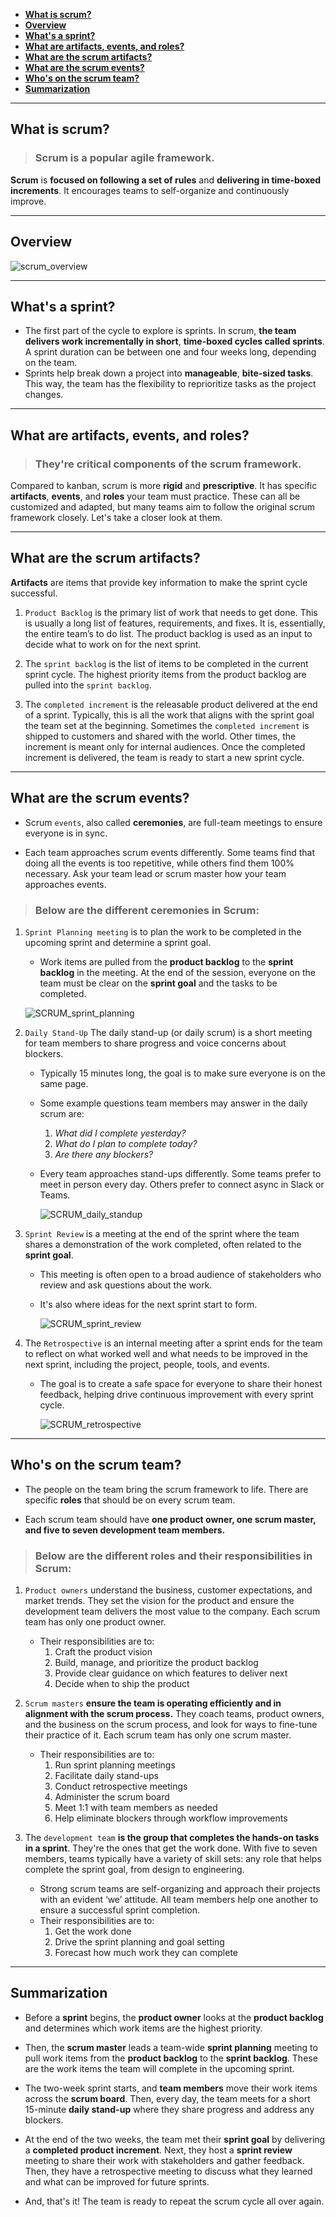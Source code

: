 - [**What is scrum?**](#what-is-scrum)
- [**Overview**](#overview)
- [**What's a sprint?**](#whats-a-sprint)
- [**What are artifacts, events, and roles?**](#what-are-artifacts-events-and-roles)
- [**What are the scrum artifacts?**](#what-are-the-scrum-artifacts)
- [**What are the scrum events?**](#what-are-the-scrum-events)
- [**Who's on the scrum team?**](#whos-on-the-scrum-team)
- [**Summarization**](#summarization)

---

## **What is scrum?**

> ### **Scrum is a popular agile framework.**

**Scrum**  is **focused on following a set of rules** and **delivering in time-boxed increments**. It encourages teams to self-organize and continuously improve.

---

## **Overview**

![scrum_overview](./asserts/../../assets/SCRUM_overview.png)

---

## **What's a sprint?**

- The first part of the cycle to explore is sprints. In scrum, **the team delivers work incrementally in short**, **time-boxed cycles called  sprints**. A sprint duration can be between one and four weeks long, depending on the team.
- Sprints help break down a project into **manageable**, **bite-sized tasks**. This way, the team has the flexibility to reprioritize tasks as the project changes. 

---

## **What are artifacts, events, and roles?**

> ###  **They're critical components of the scrum framework.**

Compared to kanban, scrum is more **rigid** and **prescriptive**. It has specific **artifacts**, **events**, and **roles** your team must practice. These can all be customized and adapted, but many teams aim to follow the original scrum framework closely. Let's take a closer look at them.

---

## **What are the scrum artifacts?**

**Artifacts**  are items that provide key information to make the sprint cycle successful.

1. `Product Backlog` is the primary list of work that needs to get done. This is usually a long list of features, requirements, and fixes. It is, essentially, the entire team’s to do list. The product backlog is used as an input to decide what to work on for the next sprint.
 
2. The  `sprint backlog`  is the list of items to be completed in the current sprint cycle. The highest priority items from the product backlog are pulled into the `sprint backlog`.
   
3. The  `completed increment`  is the releasable product delivered at the end of a sprint. Typically, this is all the work that aligns with the  sprint goal  the team set at the beginning. Sometimes the `completed increment` is shipped to customers and shared with the world. Other times, the increment is meant only for internal audiences. Once the completed increment is delivered, the team is ready to start a new sprint cycle.

---

## **What are the scrum events?**

- Scrum  `events`, also called **ceremonies**, are full-team meetings to ensure everyone is in sync. 

- Each team approaches scrum events differently. Some teams find that doing all the events is too repetitive, while others find them 100% necessary. Ask your team lead or scrum master how your team approaches events.

> ### Below are the different ceremonies in Scrum:

1. `Sprint Planning meeting` is to plan the work to be completed in the upcoming sprint and determine a sprint goal. 
   - Work items are pulled from the **product backlog** to the **sprint backlog** in the meeting. At the end of the session, everyone on the team must be clear on the **sprint goal** and the tasks to be completed.
   
    ![SCRUM_sprint_planning](./assets/../../assets/SCRUM_sprint_planning.png)

2. `Daily Stand-Up` The  daily stand-up  (or daily scrum) is a short meeting for team members to share progress and voice concerns about blockers. 
   - Typically 15 minutes long, the goal is to make sure everyone is on the same page.

   - Some example questions team members may answer in the daily scrum are:
      1. _What did I complete yesterday?_
      2. _What do I plan to complete today?_
      3. _Are there any blockers?_

   - Every team approaches stand-ups differently. Some teams prefer to meet in person every day. Others prefer to connect async in Slack or Teams.
     
     ![SCRUM_daily_standup](./assets/../../assets/SCRUM_daily_standup.png)

3. `Sprint Review` is a meeting at the end of the sprint where the team shares a demonstration of the work completed, often related to the **sprint goal**.

    - This meeting is often open to a broad audience of stakeholders who review and ask questions about the work.

    - It's also where ideas for the next sprint start to form.

        ![SCRUM_sprint_review](./assets/../../assets/SCRUM_sprint_review.png)

4. The  `Retrospective`  is an internal meeting after a sprint ends for the team to reflect on what worked well and what needs to be improved in the next sprint, including the project, people, tools, and events.
   - The goal is to create a safe space for everyone to share their honest feedback, helping drive continuous improvement with every sprint cycle.
    
     ![SCRUM_retrospective](./assets/../../assets/SCRUM_retrospective.png)

---

## **Who's on the scrum team?**

- The people on the team bring the scrum framework to life. There are specific **roles** that should be on every scrum team.

- Each scrum team should have **one product owner, one scrum master, and five to seven development team members.** 

> ### Below are the different roles and their responsibilities in Scrum:

1. `Product owners` understand the business, customer expectations, and market trends. They set the vision for the product and ensure the development team delivers the most value to the company. Each scrum team has only one product owner.

    - Their responsibilities are to:
      1. Craft the product vision
      2. Build, manage, and prioritize the product backlog
      3. Provide clear guidance on which features to deliver next
      4. Decide when to ship the product

2. `Scrum masters` **ensure the team is operating efficiently and in alignment with the scrum process.** They coach teams, product owners, and the business on the scrum process, and look for ways to fine-tune their practice of it. Each scrum team has only one scrum master.

    - Their responsibilities are to:
      1. Run sprint planning meetings
      2. Facilitate daily stand-ups
      3. Conduct retrospective meetings
      4. Administer the scrum board
      5. Meet 1:1 with team members as needed
      6. Help eliminate blockers through workflow improvements

3. The `development team` **is the group that completes the hands-on tasks in a sprint**. They're the ones that get the work done. With five to seven members, teams typically have a variety of skill sets: any role that helps complete the sprint goal, from design to engineering.

    - Strong scrum teams are self-organizing and approach their projects with an evident ‘we’ attitude. All team members help one another to ensure a successful sprint completion.
    - Their responsibilities are to:
      1. Get the work done
      2. Drive the sprint planning and goal setting
      3. Forecast how much work they can complete

---

## **Summarization**

- Before a **sprint** begins, the **product owner** looks at the **product backlog** and determines which work items are the highest priority. 

- Then, the **scrum master** leads a team-wide **sprint planning** meeting to pull work items from the **product backlog** to the **sprint backlog**. These are the work items the team will complete in the upcoming sprint.

- The two-week sprint starts, and **team members** move their work items across the **scrum board**. Then, every day, the team meets for a short 15-minute **daily stand-up** where they share progress and address any blockers. 

- At the end of the two weeks, the team met their **sprint goal** by delivering a **completed product increment**. Next, they host a **sprint review** meeting to share their work with stakeholders and gather feedback. Then, they have a retrospective meeting to discuss what they learned and what can be improved for future sprints.

- And, that's it! The team is ready to repeat the scrum cycle all over again.